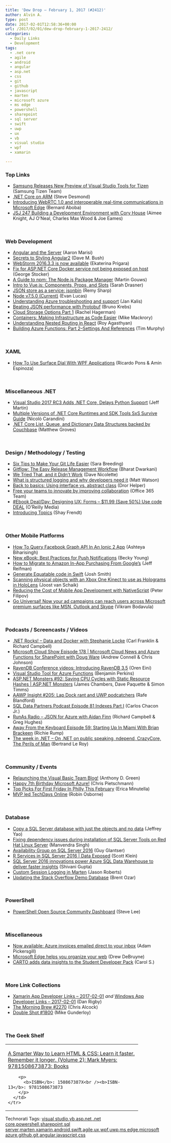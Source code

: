 ```yaml
---
title: 'Dew Drop – February 1, 2017 (#2412)'
author: Alvin A.
type: post
date: 2017-02-01T12:58:36+00:00
url: /2017/02/01/dew-drop-february-1-2017-2412/
categories:
  - Daily Links
  - Development
tags:
  - .net core
  - agile
  - android
  - angular
  - asp.net
  - css
  - git
  - github
  - javascript
  - marten
  - microsoft azure
  - ms edge
  - powershell
  - sharepoint
  - sql server
  - swift
  - uwp
  - ux
  - vb
  - visual studio
  - wpf
  - xamarin

---
```

### <a name="top"></a>Top Links

  * <a href="https://blog.xamarin.com/samsung-releases-new-preview-of-visual-studio-tools-for-tizen/" target="_blank">Samsung Releases New Preview of Visual Studio Tools for Tizen</a> (Samsung Tizen Team)
  * <a href="https://stevedesmond.ca/blog/net-core-on-arm" target="_blank">.NET Core on ARM</a> (Steve Desmond)
  * <a href="http://blogs.windows.com/msedgedev/2017/01/31/introducing-webrtc-microsoft-edge/?WT.mc_id=DX_MVP4025064" target="_blank">Introducing WebRTC 1.0 and interoperable real-time communications in Microsoft Edge</a> (Bernard Aboba)
  * <a href="https://devchat.tv/js-jabber/jsj-247-building-a-development-environment-with-cory-house" target="_blank">JSJ 247 Building a Development Environment with Cory House</a> (Aimee Knight, AJ O&#8217;Neal, Charles Max Wood & Joe Eames)

&nbsp;

### <a name="web"></a>Web Development

  * <a href="http://angularfirst.com/angular-and-the-server/" target="_blank">Angular and the Server</a> (Aaron Marisi)
  * <a href="http://blog.dmbcllc.com/secrets-to-styling-angular2/" target="_blank">Secrets to Styling Angular2</a> (Dave M. Bush)
  * <a href="https://blog.jetbrains.com/webstorm/2017/01/webstorm-2016-3-3-is-now-available/" target="_blank">WebStorm 2016.3.3 is now available</a> (Ekaterina Prigara)
  * <a href="https://georgestocker.com/2017/01/31/fix-for-asp-net-core-docker-service-not-being-exposed-on-host/" target="_blank">Fix for ASP.NET Core Docker service not being exposed on host</a> (George Stocker)
  * <a href="https://www.toptal.com/javascript/a-guide-to-npm-the-node-package-manager" target="_blank">A Guide to npm: The Node.js Package Manager</a> (Martin Gouws)
  * <a href="https://css-tricks.com/intro-to-vue-2-components-props-slots/" target="_blank">Intro to Vue.js: Components, Props, and Slots</a> (Sarah Drasner)
  * <a href="http://feedproxy.google.com/~r/remysharp/~3/4f5i0F76XpU/json-store-as-a-service-jsonbin" target="_blank">JSON store as a service: jsonbin</a> (Remy Sharp)
  * <a href="https://nodejs.org/en/blog/release/v7.5.0" target="_blank">Node v7.5.0 (Current)</a> (Evan Lucas)
  * <a href="https://azure.microsoft.com/blog/understanding-azure-troubleshooting-and-support/" target="_blank">Understanding Azure troubleshooting and support</a> (Jan Kalis)
  * <a href="https://auth0.com/blog/beating-json-performance-with-protobuf/" target="_blank">Beating JSON performance with Protobuf</a> (Bruno Krebs)
  * <a href="https://blog.falafel.com/cloud-storage-options-part-1/" target="_blank">Cloud Storage Options Part 1</a> (Rachel Hagerman)
  * <a href="http://rancher.com/containers-making-infrastructure-code-easier/" target="_blank">Containers: Making Infrastructure as Code Easier</a> (Mike Mackrory)
  * <a href="https://code.tutsplus.com/tutorials/understanding-nested-routing-in-react--cms-27955" target="_blank">Understanding Nested Routing in React</a> (Roy Agasthyan)
  * <a href="http://feedproxy.google.com/~r/geekswithblogs/~3/AEbJYZUgO5c/building-azure-functions-part-2ndashsettings-and-references.aspx" target="_blank">Building Azure Functions: Part 2–Settings And References</a> (Tim Murphy)

&nbsp;

### <a name="silverlight"></a>XAML

  * <a href="https://blogs.msdn.microsoft.com/mvpawardprogram/2017/01/31/surface-dial-with-wpf/" target="_blank">How To Use Surface Dial With WPF Applications</a> (Ricardo Pons & Amin Espinoza)

&nbsp;

### <a name="dotnet"></a>Miscellaneous .NET

  * <a href="http://www.infoq.com/news/2017/01/VS2017RC3?utm_campaign=infoq_content&utm_source=infoq&utm_medium=feed&utm_term=global" target="_blank">Visual Studio 2017 RC3 Adds .NET Core, Delays Python Support</a> (Jeff Martin)
  * <a href="http://blog.tpcware.com/2016/12/multiple-versions-of-net-core-runtimes-and-sdk-tools-sxs-survive-guide/" target="_blank">Multiple Versions of .NET Core Runtimes and SDK Tools SxS Survive Guide</a> (Nicolò Carandini)
  * <a href="http://feedproxy.google.com/~r/CrossCuttingConcerns/~3/YkTj-Cu-tww/NET-Core-List-Queue-and-Dictionary-Data-Structures-backed-by-Couchbase" target="_blank">.NET Core List, Queue, and Dictionary Data Structures backed by Couchbase</a> (Matthew Groves)

&nbsp;

### <a name="design"></a>Design / Methodology / Testing

  * <a href="https://www.syncfusion.com/blogs/post/guest-blog-post-six-tips-to-make-your-git-life-easier.aspx" target="_blank">Six Tips to Make Your Git Life Easier</a> (Sara Breeding)
  * <a href="https://www.syncfusion.com/blogs/post/gitflow-the-easy-release-management-workflow.aspx" target="_blank">Gitflow: The Easy Release Management Workflow</a> (Bharat Dwarkani)
  * <a href="http://feedproxy.google.com/~r/LeadingAgile/~3/Hg5wkGoCnMQ/" target="_blank">We Tried That, and it Didn’t Work</a> (Dave Nicolette)
  * <a href="http://stackify.com/what-is-structured-logging-and-why-developers-need-it/" target="_blank">What is structured logging and why developers need it</a> (Matt Watson)
  * <a href="http://feedproxy.google.com/~r/HelperCode/~3/p_kXSC_DL0g/back-to-basics-using-interface-vs.html" target="_blank">Back to basics: Using interface vs. abstract class</a> (Dror Helper)
  * <a href="http://blogs.office.com/2017/01/31/spending-too-much-time-on-team-coordination-free-your-teams-to-innovate-by-improving-collaboration/" target="_blank">Free your teams to innovate by improving collaboration</a> (Office 365 Team)
  * <a href="http://feedproxy.google.com/~r/oreilly/news/~3/0cNe2tXUuPg/9780994347053.do" target="_blank">#Ebook Deal/Day: Designing UX: Forms &#8211; $11.99 (Save 50%) Use code DEAL</a> (O&#8217;Reilly Media)
  * <a href="https://github.com/blog/2309-introducing-topics" target="_blank">Introducing Topics</a> (Shay Frendt)

&nbsp;

### <a name="mobile"></a>Other Mobile Platforms

  * <a href="http://gonehybrid.com/how-to-query-facebook-graph-api-in-an-ionic-2-app/" target="_blank">How To Query Facebook Graph API In An Ionic 2 App</a> (Ashteya Biharisingh)
  * <a href="https://developer.amazon.com/blogs/post/93856a56-6679-44ad-8d6e-dc46632200ec/new-ebook-best-practices-for-push-notifications" target="_blank">New eBook: Best Practices for Push Notifications</a> (Becky Young)
  * <a href="https://code.tutsplus.com/tutorials/how-to-migrate-to-amazon-in-app-purchasing-from-googles--cms-28056" target="_blank">How to Migrate to Amazon In-App Purchasing From Google&#8217;s</a> (Jeff Reifman)
  * <a href="https://ijoshsmith.com/2017/01/31/generate-equatable-code-in-swift/" target="_blank">Generate Equatable code in Swift</a> (Josh Smith)
  * <a href="http://feedproxy.google.com/~r/blogspot/dotnetbyexample/~3/tWilmoTHIoE/scanning-physical-objects-with-xbox-one.html" target="_blank">Scanning physical objects with an Xbox One Kinect to use as Holograms in HoloLens</a> (Joost van Schaik)
  * <a href="http://developer.telerik.com/products/nativescript/reducing-cost-mobile-app-development-nativescript/" target="_blank">Reducing the Cost of Mobile App Development with NativeScript</a> (Peter Filipov)
  * <a href="http://blogs.windows.com/buildingapps/2017/01/31/go-universal-now-ad-campaigns-can-reach-users-across-microsoft-premium-surfaces-like-msn-outlook-skype/?WT.mc_id=DX_MVP4025064" target="_blank">Go Universal! Now your ad campaigns can reach users across Microsoft premium surfaces like MSN, Outlook and Skype</a> (Vikram Bodavula)

&nbsp;

### <a name="podcasts"></a>Podcasts / Screencasts / Videos

  * <a href="http://www.dotnetrocks.com/default.aspx?ShowNum=1408" target="_blank">.NET Rocks! &#8211; Data and Docker with Stephanie Locke</a> (Carl Franklin & Richard Campbell)
  * <a href="http://feeds.microsoftcloudshow.com/~r/microsoftcloudshowepisodes/~3/o-sXC5v2haA/178-microsoft-cloud-news-and-azure-functions-for-sharepoint-with-doug-ware" target="_blank">Microsoft Cloud Show Episode 178 | Microsoft Cloud News and Azure Functions for SharePoint with Doug Ware</a> (Andrew Connell & Chris Johnson)
  * <a href="http://feedproxy.google.com/~r/AyendeRahien/~3/bkjUSiuZyQU/ravendb-conference-videos-introducing-ravendb-3-5" target="_blank">RavenDB Conference videos: Introducing RavenDB 3.5</a> (Oren Eini)
  * <a href="https://blogs.msdn.microsoft.com/benjaminperkins/2017/02/01/visual-studio-tool-for-azure-functions/" target="_blank">Visual Studio Tool for Azure Functions</a> (Benjamin Perkins)
  * <a href="https://channel9.msdn.com/Series/aspnetmonsters/ASPNET-Monsters-92-Saving-CPU-Cycles-with-Static-Resource-Hashes?WT.mc_id=DX_MVP4025064" target="_blank">ASP.NET Monsters #92: Saving CPU Cycles with Static Resource Hashes | ASP.NET Monsters</a> (James Chambers, Dave Paquette & Simon Timms)
  * <a href="http://allaboutwindowsphone.com/media/item/21979_AAWP_Insight_205_Lap_Dock_and_.php" target="_blank">AAWP Insight #205: Lap Dock rant and UWP podcatchers</a> (Rafe Blandford)
  * <a href="http://sqldatapartners.com/2017/02/01/episode-81/" target="_blank">SQL Data Partners Podcast Episode 81 Indexes Part I</a> (Carlos Chacon Jr.)
  * <a href="http://feedproxy.google.com/~r/RunaAsRadioWma/~3/Lkx0aY6Etf4/default.aspx" target="_blank">RunAs Radio &#8211; JSON for Azure with Aidan Finn</a> (Richard Campbell & Greg Hughes)
  * <a href="http://awayfromthekeyboard.com/2017/01/31/episode-59-starting-up-in-miami-with-brian-brackeen/" target="_blank">Away From the Keyboard Episode 59: Starting Up In Miami With Brian Brackeen</a> (Richie Rump)
  * <a href="https://blogs.msdn.microsoft.com/dotnet/2017/01/31/the-week-in-net-on-net-on-public-speaking-ndepend-crazycore-the-perils-of-man/" target="_blank">The week in .NET – On .NET on public speaking, ndepend, CrazyCore, The Perils of Man</a> (Bertrand Le Roy)

&nbsp;

### <a name="events"></a>Community / Events

  * <a href="https://blogs.msdn.microsoft.com/vbteam/2017/01/31/relaunching-the-visual-basic-team-blog/" target="_blank">Relaunching the Visual Basic Team Blog!</a> (Anthony D. Green)
  * <a href="https://buildazure.com/2017/02/01/happy-7th-birthday-microsoft-azure/" target="_blank">Happy 7th Birthday Microsoft Azure!</a> (Chris Pietschmann)
  * <a href="http://www.uwishunu.com/2017/01/first-friday-picks-february/" target="_blank">Top Picks For First Friday In Philly This February</a> (Erica Minutella)
  * <a href="https://robinosborne.co.uk/2017/02/01/mvp-led-techdays-online/" target="_blank">MVP led TechDays Online</a> (Robin Osborne)

&nbsp;

### <a name="sql"></a>Database

  * <a href="http://feedproxy.google.com/~r/MSSQLTips-LatestSqlServerTips/~3/EOnj6Kow2co/tip.asp" target="_blank">Copy a SQL Server database with just the objects and no data</a> (Jeffrey Yao)
  * <a href="http://feedproxy.google.com/~r/MSSQLTips-LatestSqlServerTips/~3/QBMJlyyCNRg/tip.asp" target="_blank">Fixing dependency issues during installation of SQL Server Tools on Red Hat Linux Server</a> (Manvendra Singh)
  * <a href="http://www.madeiradata.com/availability-group-sql-server-2016/" target="_blank">Availability Group on SQL Server 2016</a> (Guy Glantser)
  * <a href="https://channel9.msdn.com/Shows/Data-Exposed/R-Services-in-SQL-Server-2016?WT.mc_id=DX_MVP4025064" target="_blank">R Services in SQL Server 2016 | Data Exposed</a> (Scott Klein)
  * <a href="https://azure.microsoft.com/blog/sql-server-2016-powers-azure-sql-data-warehouse-to-faster-insights/" target="_blank">SQL Server 2016 innovations power Azure SQL Data Warehouse to deliver faster insights</a> (Shivani Gupta)
  * <a href="http://dontcodetired.com/blog/post/Custom-Session-Logging-in-Marten" target="_blank">Custom Session Logging in Marten</a> (Jason Roberts)
  * <a href="http://feedproxy.google.com/~r/BrentOzar-SqlServerDba/~3/SeOuULfkuGs/" target="_blank">Updating the Stack Overflow Demo Database</a> (Brent Ozar)

&nbsp;

### <a name="ps"></a>PowerShell

  * <a href="https://blogs.msdn.microsoft.com/powershell/2017/01/31/powershell-open-source-community-dashboard/" target="_blank">PowerShell Open Source Community Dashboard</a> (Steve Lee)

&nbsp;

### <a name="misc"></a>Miscellaneous

  * <a href="https://azure.microsoft.com/blog/azure-email-invoices/" target="_blank">Now available: Azure invoices emailed direct to your inbox</a> (Adam Pickersgill)
  * <a href="http://blogs.windows.com/windowsexperience/2017/01/31/microsoft-edge-helps-organize-web/?WT.mc_id=DX_MVP4025064" target="_blank">Microsoft Edge helps you organize your web</a> (Drew DeBruyne)
  * <a href="https://github.com/blog/2310-carto-adds-data-insights-to-the-student-developer-pack" target="_blank">CARTO adds data insights to the Student Developer Pack</a> (Carol S.)

&nbsp;

### <a name="links"></a>More Link Collections

  * <a href="http://allaboutxamarin.com/2017/02/xamarin-app-developer-links-2017-02-01/" target="_blank">Xamarin App Developer Links &#8211; 2017-02-01</a> _and_ <a href="http://windowsappdev.com/2017/02/windows-app-developer-links-2017-02-01/" target="_blank">Windows App Developer Links &#8211; 2017-02-01</a> (Dan Rigby)
  * <a href="http://feedproxy.google.com/~r/ReflectivePerspective/~3/4VFNJiQXJug/" target="_blank">The Morning Brew #2270</a> (Chris Alcock)
  * <a href="http://afreshcup.com/home/2017/1/31/double-shot-1800.html" target="_blank">Double Shot #1800</a> (Mike Gunderloy)

&nbsp;

### <a name="shelf"></a>The Geek Shelf

<div id="scid:7dc1bd33-94bd-46fd-a20b-0131235bcd47:759968c0-59ba-4bac-888e-6aea7324c536" class="wlWriterEditableSmartContent" style="float: none; padding-bottom: 0px; padding-top: 0px; padding-left: 0px; margin: 0px; display: inline; padding-right: 0px">
  <table cellspacing="0" cellpadding="2" width="400" border="0" unselectable="on">
    <tr>
      <td valign="top" width="400">
        <p>
          <a title="A Smarter Way to Learn HTML & CSS: Learn it faster. Remember it longer. (Volume 2): Mark Myers: 9781508673873: Books" href="http://www.amazon.com/exec/obidos/ASIN/150867387X/amavin-20">A Smarter Way to Learn HTML & CSS: Learn it faster. Remember it longer. (Volume 2): Mark Myers: 9781508673873: Books</a>
        </p>
        
        <p>
          <b>ISBN</b>: 150867387X<br /><b>ISBN-13</b>: 9781508673873
        </p>
      </td>
    </tr>
  </table>
</div>

<div id="scid:77ECF5F8-D252-44F5-B4EB-D463C5396A79:e7267811-b654-4abc-9824-a30eb1ac4096" class="wlWriterEditableSmartContent" style="float: none; padding-bottom: 0px; padding-top: 0px; padding-left: 0px; margin: 0px; display: inline; padding-right: 0px">
  Technorati Tags: <a href="http://technorati.com/tags/visual+studio" rel="tag">visual studio</a>,<a href="http://technorati.com/tags/vb" rel="tag">vb</a>,<a href="http://technorati.com/tags/asp.net" rel="tag">asp.net</a>,<a href="http://technorati.com/tags/.net+core" rel="tag">.net core</a>,<a href="http://technorati.com/tags/powershell" rel="tag">powershell</a>,<a href="http://technorati.com/tags/sharepoint" rel="tag">sharepoint</a>,<a href="http://technorati.com/tags/sql+server" rel="tag">sql server</a>,<a href="http://technorati.com/tags/marten" rel="tag">marten</a>,<a href="http://technorati.com/tags/xamarin" rel="tag">xamarin</a>,<a href="http://technorati.com/tags/android" rel="tag">android</a>,<a href="http://technorati.com/tags/swift" rel="tag">swift</a>,<a href="http://technorati.com/tags/agile" rel="tag">agile</a>,<a href="http://technorati.com/tags/ux" rel="tag">ux</a>,<a href="http://technorati.com/tags/wpf" rel="tag">wpf</a>,<a href="http://technorati.com/tags/uwp" rel="tag">uwp</a>,<a href="http://technorati.com/tags/ms+edge" rel="tag">ms edge</a>,<a href="http://technorati.com/tags/microsoft+azure" rel="tag">microsoft azure</a>,<a href="http://technorati.com/tags/github" rel="tag">github</a>,<a href="http://technorati.com/tags/git" rel="tag">git</a>,<a href="http://technorati.com/tags/angular" rel="tag">angular</a>,<a href="http://technorati.com/tags/javascript" rel="tag">javascript</a>,<a href="http://technorati.com/tags/css" rel="tag">css</a>
</div>